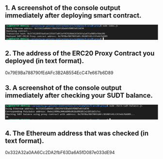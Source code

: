 ## 1. A screenshot of the console output immediately after deploying smart contract.
![](SmartContractDeploymentSuccess.PNG)
## 2. The address of the ERC20 Proxy Contract you deployed (in text format).
0x79E9Ba788790fEdAFc3B2AB554EcC47e667b6D89
## 3. A screenshot of the console output immediately after checking your SUDT balance.
![](SUDTBalance.PNG)
## 4. The Ethereum address that was checked (in text format).
0x332A32a0AA6Cc2DA2fbF63Da6A5fD087e033dE94
